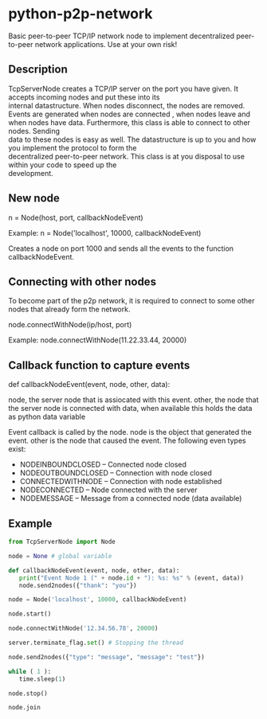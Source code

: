 # python-p2p-network
Basic peer-to-peer TCP/IP network node to implement decentralized peer-to-peer network applications. Use at your own risk!

## Description
TcpServerNode creates a TCP/IP server on the port you have given. It accepts incoming nodes and put these into its  
internal datastructure. When nodes disconnect, the nodes are removed. Events are generated when nodes are connected 
, when nodes leave and when nodes have data. Furthermore, this class is able to connect to other nodes. Sending     
data to these nodes is easy as well. The datastructure is up to you and how you implement the protocol to form the  
decentralized peer-to-peer network. This class is at you disposal to use within your code to speed up the           
development.                                                                                                        

## New node
n = Node(host, port, callbackNodeEvent)

Example: n = Node('localhost', 10000, callbackNodeEvent)

Creates a node on port 1000 and sends all the events to the function callbackNodeEvent.

## Connecting with other nodes
To become part of the p2p network, it is required to connect to some other nodes that already form the network.

node.connectWithNode(ip/host, port)

Example: node.connectWithNode(11.22.33.44, 20000)

## Callback function to capture events
def callbackNodeEvent(event, node, other, data):

node, the server node that is assiocated with this event.
other, the node that the server node is connected with
data, when available this holds the data as python data variable

Event callback is called by the node. node is the object that generated the event. other is the node that caused the event. The following even types exist:
+ NODEINBOUNDCLOSED – Connected node closed
+ NODEOUTBOUNDCLOSED – Connection with node closed
+ CONNECTEDWITHNODE – Connection with node established
+ NODECONNECTED – Node connected with the server
+ NODEMESSAGE – Message from a connected node (data available)

## Example
```python
from TcpServerNode import Node

node = None # global variable

def callbackNodeEvent(event, node, other, data):
   print("Event Node 1 (" + node.id + "): %s: %s" % (event, data))
   node.send2nodes({"thank": "you"})

node = Node('localhost', 10000, callbackNodeEvent)

node.start()

node.connectWithNode('12.34.56.78', 20000)

server.terminate_flag.set() # Stopping the thread

node.send2nodes({"type": "message", "message": "test"})

while ( 1 ):
   time.sleep(1)

node.stop()

node.join
```
